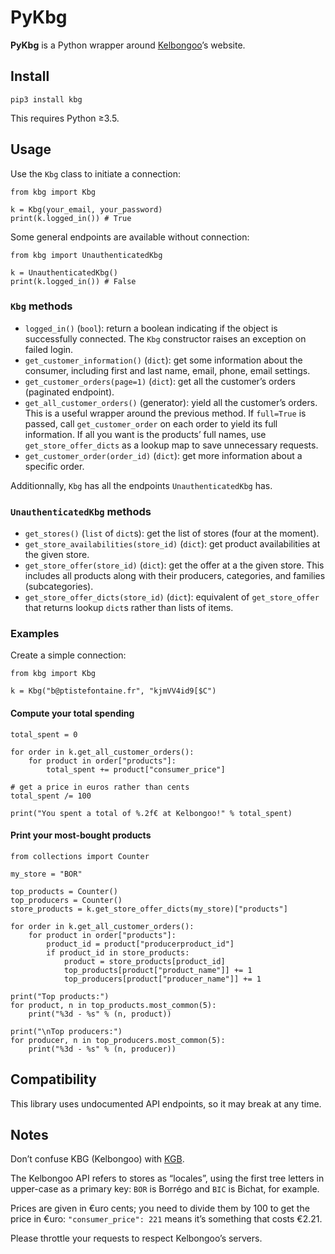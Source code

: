 # PyKbg

**PyKbg** is a Python wrapper around [Kelbongoo][]’s website.

[Kelbongoo]: https://www.kelbongoo.com

## Install

    pip3 install kbg

This requires Python ≥3.5.

## Usage
Use the `Kbg` class to initiate a connection:
```python3
from kbg import Kbg

k = Kbg(your_email, your_password)
print(k.logged_in()) # True
```

Some general endpoints are available without connection:
```python3
from kbg import UnauthenticatedKbg

k = UnauthenticatedKbg()
print(k.logged_in()) # False
```

### `Kbg` methods
* `logged_in()` (`bool`): return a boolean indicating if the object is
  successfully connected. The `Kbg` constructor raises an exception on failed
  login.
* `get_customer_information()` (`dict`): get some information about the
  consumer, including first and last name, email, phone, email settings.
* `get_customer_orders(page=1)` (`dict`): get all the customer’s orders
  (paginated endpoint).
* `get_all_customer_orders()` (generator): yield all the customer’s orders.
  This is a useful wrapper around the previous method. If `full=True` is
  passed, call `get_customer_order` on each order to yield its full
  information. If all you want is the products’ full names, use
  ``get_store_offer_dicts`` as a lookup map to save unnecessary requests.
* `get_customer_order(order_id)` (`dict`): get more information about a
  specific order.

Additionnally, `Kbg` has all the endpoints `UnauthenticatedKbg` has.

### `UnauthenticatedKbg` methods
* `get_stores()` (`list` of `dict`s): get the list of stores (four at the
  moment).
* `get_store_availabilities(store_id)` (`dict`): get product availabilities at
  the given store.
* `get_store_offer(store_id)` (`dict`): get the offer at a the given store.
  This includes all products along with their producers, categories, and
  families (subcategories).
* `get_store_offer_dicts(store_id)` (`dict`): equivalent of `get_store_offer`
  that returns lookup ``dict``s rather than lists of items.

### Examples
Create a simple connection:
```python3
from kbg import Kbg

k = Kbg("b@ptistefontaine.fr", "kjmVV4id9[$C")
```

#### Compute your total spending
```python3
total_spent = 0

for order in k.get_all_customer_orders():
    for product in order["products"]:
        total_spent += product["consumer_price"]

# get a price in euros rather than cents
total_spent /= 100

print("You spent a total of %.2f€ at Kelbongoo!" % total_spent)
```

#### Print your most-bought products
```python3
from collections import Counter

my_store = "BOR"

top_products = Counter()
top_producers = Counter()
store_products = k.get_store_offer_dicts(my_store)["products"]

for order in k.get_all_customer_orders():
    for product in order["products"]:
        product_id = product["producerproduct_id"]
        if product_id in store_products:
            product = store_products[product_id]
            top_products[product["product_name"]] += 1
            top_producers[product["producer_name"]] += 1

print("Top products:")
for product, n in top_products.most_common(5):
    print("%3d - %s" % (n, product))

print("\nTop producers:")
for producer, n in top_producers.most_common(5):
    print("%3d - %s" % (n, producer))
```

## Compatibility
This library uses undocumented API endpoints, so it may break at any time.

## Notes
Don’t confuse KBG (Kelbongoo) with [KGB](https://en.wikipedia.org/wiki/KGB).

The Kelbongoo API refers to stores as “locales”, using the first tree letters
in upper-case as a primary key: `BOR` is Borrégo and `BIC` is Bichat, for
example.

Prices are given in €uro cents; you need to divide them by 100 to get the
price in €uro: `"consumer_price": 221` means it’s something that costs €2.21.

Please throttle your requests to respect Kelbongoo’s servers.
